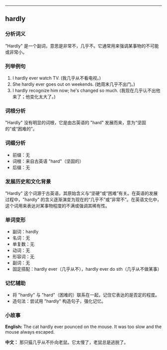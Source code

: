 
---------------
## hardly
### 分析词义
"Hardly" 是一个副词，意思是非常不，几乎不。它通常用来强调某事物的不可能或非常小。

### 列举例句
1. I hardly ever watch TV. (我几乎从不看电视。)
2. She hardly ever goes out on weekends. (她周末几乎不出门。)
3. I hardly recognize him now; he's changed so much. (我现在几乎认不出他来了；他变化太大了。)

### 词根分析
"Hardly" 没有明显的词根，它是由古英语的 "hard" 发展而来，意为“坚固的”或“困难的”。

### 词缀分析
- 前缀：无
- 词根：来自古英语 "hard"（坚固的）
- 后缀：无

### 发展历史和文化背景
"Hardly" 这个词源于古英语，其原始含义与“坚硬”或“困难”有关。在英语的发展过程中，"hardly" 的含义逐渐演变为现在的“几乎不”或“非常不”。在英语文化中，这个词用来表达对某事物程度的不满或强调其稀有性。

### 单词变形
- 副词：hardly
- 名词：无
- 单复数：无
- 动词：无
- 形容词：无
- 副词：无
- 固定搭配：hardly ever（几乎从不），hardly ever do sth（几乎从不做某事）

### 记忆辅助
- 将 "hardly" 与 "hard"（困难的）联系在一起，记住它表达的是否定的程度。
- 造句法：尝试用 "hardly" 构造句子，强化记忆。

### 小故事
**English:**
The cat hardly ever pounced on the mouse. It was too slow and the mouse always escaped.

**中文：**
那只猫几乎从不扑向老鼠。它太慢了，老鼠总是逃脱了。

